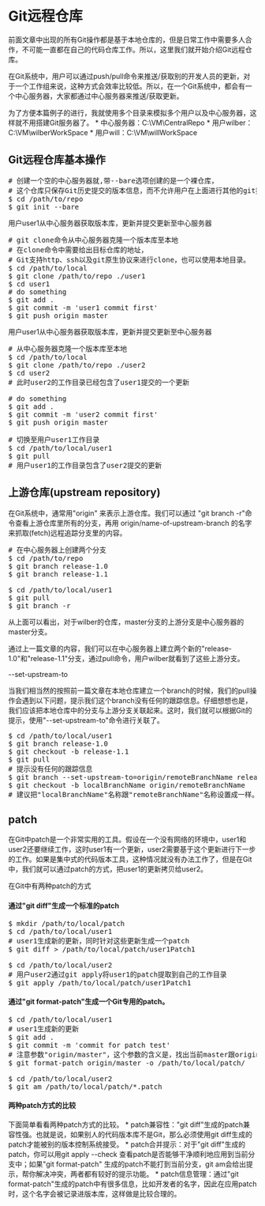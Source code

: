Git远程仓库
============

前面文章中出现的所有Git操作都是基于本地仓库的，但是日常工作中需要多人合作，不可能一直都在自己的代码仓库工作。所以，这里我们就开始介绍Git远程仓库。

在Git系统中，用户可以通过push/pull命令来推送/获取别的开发人员的更新，对于一个工作组来说，这种方式会效率比较低。所以，在一个Git系统中，都会有一个中心服务器，大家都通过中心服务器来推送/获取更新。

为了方便本篇例子的进行，我就使用多个目录来模拟多个用户以及中心服务器，这样就不用搭建Git服务器了。
    * 中心服务器：C:\VM\CentralRepo
    * 用户wilber：C:\VM\wilberWorkSpace
    * 用户will：C:\VM\willWorkSpace

 
Git远程仓库基本操作
---------------------

<pre>
# 创建一个空的中心服务器就,带--bare选项创建的是一个裸仓库，
# 这个仓库只保存Git历史提交的版本信息，而不允许用户在上面进行其他的git操作
$ cd /path/to/repo
$ git init --bare
</pre>

用户user1从中心服务器获取版本库，更新并提交更新至中心服务器

<pre>
# git clone命令从中心服务器克隆一个版本库至本地
# 在clone命令中需要给出目标仓库的地址，
# Git支持http、ssh以及git原生协议来进行clone，也可以使用本地目录。
$ cd /path/to/local
$ git clone /path/to/repo ./user1
$ cd user1
# do something
$ git add .
$ git commit -m 'user1 commit first'
$ git push origin master
</pre>

用户user1从中心服务器获取版本库，更新并提交更新至中心服务器

<pre>
# 从中心服务器克隆一个版本库至本地
$ cd /path/to/local
$ git clone /path/to/repo ./user2
$ cd user2
# 此时user2的工作目录已经包含了user1提交的一个更新

# do something
$ git add .
$ git commit -m 'user2 commit first'
$ git push origin master

# 切换至用户user1工作目录
$ cd /path/to/local/user1
$ git pull 
# 用户user1的工作目录包含了user2提交的更新
</pre>

上游仓库(upstream repository)
------------------------------

在Git系统中，通常用"origin" 来表示上游仓库。我们可以通过 "git branch -r"命令查看上游仓库里所有的分支，再用 origin/name-of-upstream-branch 的名字来抓取(fetch)远程追踪分支里的内容。

<pre>
# 在中心服务器上创建两个分支
$ cd /path/to/repo
$ git branch release-1.0
$ git branch release-1.1

$ cd /path/to/local/user1
$ git pull
$ git branch -r
</pre>
从上面可以看出，对于wilber的仓库，master分支的上游分支是中心服务器的master分支。

通过上一篇文章的内容，我们可以在中心服务器上建立两个新的"release-1.0"和"release-1.1"分支，通过pull命令，用户wilber就看到了这些上游分支。

--set-upstream-to

当我们相当然的按照前一篇文章在本地仓库建立一个branch的时候，我们的pull操作会遇到以下问题，提示我们这个branch没有任何的跟踪信息。仔细想想也是，我们应该把本地仓库中的分支与上游分支关联起来。这时，我们就可以根据Git的提示，使用"--set-upstream-to"命令进行关联了。

<pre>
$ cd /path/to/local/user1
$ git branch release-1.0
$ git checkout -b release-1.1
$ git pull 
# 提示没有任何的跟踪信息
$ git branch --set-upstream-to=origin/remoteBranchName release-1.1
$ git checkout -b localBranchName origin/remoteBranchName
# 建议把"localBranchName"名称跟"remoteBranchName"名称设置成一样。
</pre>

patch
-------

在Git中patch是一个非常实用的工具。假设在一个没有网络的环境中，user1和user2还要继续工作，这时user1有一个更新，user2需要基于这个更新进行下一步的工作。如果是集中式的代码版本工具，这种情况就没有办法工作了，但是在Git中，我们就可以通过patch的方式，把user1的更新拷贝给user2。

在Git中有两种patch的方式

#### 通过"git diff"生成一个标准的patch

<pre>
$ mkdir /path/to/local/patch
$ cd /path/to/local/user1
# user1生成新的更新，同时针对这些更新生成一个patch
$ git diff > /path/to/local/patch/user1Patch1

$ cd /path/to/local/user2
# 用户user2通过git apply将user1的patch提取到自己的工作目录
$ git apply /path/to/local/patch/user1Patch1
</pre>

#### 通过"git format-patch"生成一个Git专用的patch。

<pre>
$ cd /path/to/local/user1
# user1生成新的更新
$ git add .
$ git commit -m 'commit for patch test'
# 注意参数"origin/master"，这个参数的含义是，找出当前master跟origin/master之间的差别，然后生成一个patch
$ git format-patch origin/master -o /path/to/local/patch/

$ cd /path/to/local/user2
$ git am /path/to/local/patch/*.patch
</pre>

#### 两种patch方式的比较

下面简单看看两种patch方式的比较。
    * patch兼容性："git diff"生成的patch兼容性强。也就是说，如果别人的代码版本库不是Git，那么必须使用git diff生成的patch才能被别的版本控制系统接受。
    * patch合并提示：对于"git diff"生成的patch，你可以用git apply --check 查看patch是否能够干净顺利地应用到当前分支中；如果"git format-patch" 生成的patch不能打到当前分支，git am会给出提示，帮你解决冲突，两者都有较好的提示功能。
    * patch信息管理：通过"git format-patch"生成的patch中有很多信息，比如开发者的名字，因此在应用patch时，这个名字会被记录进版本库，这样做是比较合理的。

